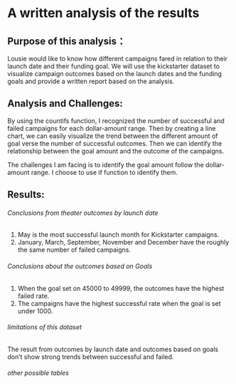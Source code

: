# A written analysis of the results
## Purpose of this analysis：
Lousie would like to know how different campaigns fared in relation to their launch date and their funding goal. We will use the kickstarter dataset to visualize campaign outcomes based on the launch dates and the funding goals and provide a written report based on the analysis.
## Analysis and Challenges:
By using the countifs function, I recognized the number of successful and failed campaigns for each dollar-amount range. Then by creating a line chart, we can easily visualize the trend between the different amount of goal verse the number of successful outcomes. Then we can identify the relationship between the goal amount and the outcome of the campaigns.

The challenges I am facing is to identify the goal amount follow the dollar-amount range. I choose to use if function to identify them.
## Results:
###### Conclusions from theater outcomes by launch date
1. May is the most successful launch month for Kickstarter campaigns.
2. January, March, September, November and December have the roughly the same number of failed campaigns.
###### Conclusions about the outcomes based on Goals
1.	When the goal set on 45000 to 49999, the outcomes have the highest failed rate.
2.	The campaigns have the highest successful rate when the goal is set under 1000.
###### limitations of this dataset
The result from outcomes by launch date and outcomes based on goals don’t show strong trends between successful and failed.
###### other possible tables

